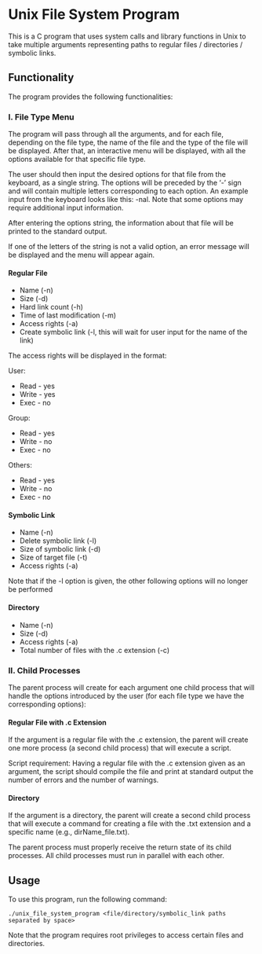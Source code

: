 # Unix File System Program

This is a C program that uses system calls and library functions in Unix to take multiple arguments representing paths to regular files / directories / symbolic links.

## Functionality

The program provides the following functionalities:

### I. File Type Menu

The program will pass through all the arguments, and for each file, depending on the file type, the name of the file and the type of the file will be displayed. After that, an interactive menu will be displayed, with all the options available for that specific file type.

The user should then input the desired options for that file from the keyboard, as a single string. The options will be preceded by the ‘-’ sign and will contain multiple letters corresponding to each option. An example input from the keyboard looks like this: -nal. Note that some options may require additional input information.

After entering the options string, the information about that file will be printed to the standard output.

If one of the letters of the string is not a valid option, an error message will be displayed and the menu will appear again.

#### Regular File

- Name (-n)
- Size (-d)
- Hard link count (-h)
- Time of last modification (-m)
- Access rights (-a)
- Create symbolic link (-l, this will wait for user input for the name of the link)

The access rights will be displayed in the format:

User:
- Read - yes
- Write - yes
- Exec - no

Group:
- Read - yes
- Write - no
- Exec - no

Others:
- Read - yes
- Write - no
- Exec - no

#### Symbolic Link

- Name (-n)
- Delete symbolic link (-l)
- Size of symbolic link (-d)
- Size of target file (-t)
- Access rights (-a)

Note that if the -l option is given, the other following options will no longer be performed

#### Directory

- Name (-n)
- Size (-d)
- Access rights (-a)
- Total number of files with the .c extension (-c)

### II. Child Processes

The parent process will create for each argument one child process that will handle the options introduced by the user (for each file type we have the corresponding options):

#### Regular File with .c Extension

If the argument is a regular file with the .c extension, the parent will create one more process (a second child process) that will execute a script.

Script requirement: Having a regular file with the .c extension given as an argument, the script should compile the file and print at standard output the number of errors and the number of warnings.

#### Directory

If the argument is a directory, the parent will create a second child process that will execute a command for creating a file with the .txt extension and a specific name (e.g., dirName_file.txt).

The parent process must properly receive the return state of its child processes. All child processes must run in parallel with each other.

## Usage

To use this program, run the following command:

```
./unix_file_system_program <file/directory/symbolic_link paths separated by space>
```

Note that the program requires root privileges to access certain files and directories.

